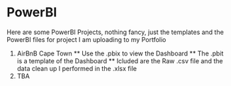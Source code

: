# PowerBI
Here are some PowerBI Projects, nothing fancy, just the templates and the PowerBI files
for project I am uploading to my Portfolio

1. AirBnB Cape Town
     ** Use the .pbix to view the Dashboard
     ** The .pbit is a template of the Dashboard
     ** Icluded are the Raw .csv file and the data clean up I performed in the .xlsx file
3. TBA
